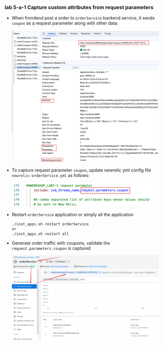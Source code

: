 ### lab 5-a-1 Capture custom attributes from request parameters

- When frondend post a order to `orderService` backend service, it sends `coupon` as a request parameter along with other data.  

    ![Lab Diagram](../assets/images/orderRequestParameters.png)

- To capture request parameter `coupon`, update newrelic yml config file `newrelic-orderService.yml` as follows: 

    ![Lab Diagram](../assets/images/captureRequestParams.png)

- Restart `orderService` application or simply all the application

    ```
    ./inst_apps.sh restart orderService
    or
    ./inst_apps.sh restart all    

- Generate order traffic with coupons, validate the `request.parameters.coupon` is captured
    
    ![Lab Diagram](../assets/images/capturedRequestParameter.png)
